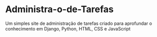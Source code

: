 # Administra-o-de-Tarefas
Um simples site de administração de tarefas criado para aprofundar o conhecimento em Django, Python, HTML, CSS e JavaScript
